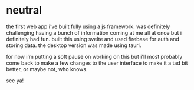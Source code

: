 # neutral
 
the first web app i've built fully using a js framework. was definitely challenging having a bunch of information coming at me all at once but i definitely had fun. built this using svelte and used firebase for auth and storing data. the desktop version was made using tauri.

for now i'm putting a soft pause on working on this but i'll most probably come back to make a few changes to the user interface to make it a tad bit better, or maybe not, who knows.

see ya!
